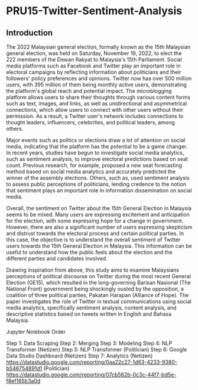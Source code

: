 # PRU15-Twitter-Sentiment-Analysis

## Introduction
The 2022 Malaysian general election, formally known as the 15th Malaysian general election, was held on Saturday, November 19, 2022, to elect the 222 members of the Dewan Rakyat to Malaysia's 15th Parliament. Social media platforms such as Facebook and Twitter play an important role in electoral campaigns by reflecting information about politicians and their followers' policy preferences and opinions. Twitter now has over 500 million users, with 395 million of them being monthly active users, demonstrating the platform's global reach and potential impact. The microblogging platform allows users to share their thoughts through various content forms such as text, images, and links, as well as unidirectional and asymmetrical connections, which allow users to connect with other users without their permission. As a result, a Twitter user's network includes connections to thought leaders, influencers, celebrities, and political leaders, among others.

Major events such as politics or elections draw a lot of attention on social media, indicating that the platform has the potential to be a game changer. In recent years, studies have begun to investigate social media analytics, such as sentiment analysis, to improve electoral predictions based on seat count. Previous research, for example, proposed a new seat forecasting method based on social media analytics and accurately predicted the winner of the assembly elections. Others, such as, used sentiment analysis to assess public perceptions of politicians, lending credence to the notion that sentiment plays an important role in information dissemination on social media.

Overall, the sentiment on Twitter about the 15th General Election in Malaysia seems to be mixed. Many users are expressing excitement and anticipation for the election, with some expressing hope for a change in government. However, there are also a significant number of users expressing skepticism and distrust towards the electoral process and certain political parties. In this case, the objective is to understand the overall sentiment of Twitter users towards the 15th General Election in Malaysia. This information can be useful to understand how the public feels about the election and the different parties and candidates involved.

Drawing inspiration from above, this study aims to examine Malaysians perceptions of political discourse on Twitter during the most recent General Election (GE15), which resulted in the long-governing Barisan Nasional (The National Front) government being shockingly ousted by the opposition, a coalition of three political parties, Pakatan Harapan (Alliance of Hope). The paper investigates the role of Twitter in textual communications using social media analytics, specifically sentiment analysis, content analysis, and descriptive statistics based on tweets written in English and Bahasa Malaysia.





Jupyter Notebook Order

Step 1: Data Scraping 
Step 2: Merging
Step 3: Modeling
Step 4: NLP Transformer (Netizen)
Step 5: NLP Transformer (Politician)
Step 6: Google Data Studio Dashboard (Netizen)
Step 7: Analytics
(Netizen) https://datastudio.google.com/reporting/0aa22c27-1d63-4233-9380-b546754891d1
(Politician) https://datastudio.google.com/reporting/07cb562b-0c3c-44f7-bd5e-f8ef165b3a0d
